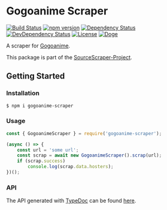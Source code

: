 # Gogoanime Scraper

[![Build Status](https://travis-ci.org/OpenByteDev/SourceScraper.svg?branch=master)](https://travis-ci.org/OpenByteDev/SourceScraper)
[![npm version](https://badge.fury.io/js/gogoanime-scraper.svg)](https://www.npmjs.com/package/gogoanime-scraper)
[![Dependency Status](https://david-dm.org/OpenByteDev/SourceScraper/status.svg?path=packages%2Fgogoanime-scraper)](https://david-dm.org/OpenByteDev/SourceScraper?path=packages%2Fgogoanime-scraper)
[![DevDependency Status](https://david-dm.org/OpenByteDev/SourceScraper/dev-status.svg?path=packages%2Fgogoanime-scraper)](https://david-dm.org/OpenByteDev/SourceScraper?path=packages%2Fgogoanime-scraper&type=dev)
[![License](https://img.shields.io/github/license/mashape/apistatus.svg)](https://opensource.org/licenses/MIT)
[![Doge](https://img.shields.io/badge/doge-wow-yellow.svg)]()

A scraper for [Gogoanime](https://www.gogoanime.se/).

This package is part of the [SourceScraper-Project](https://github.com/OpenByteDev/SourceScraper).


## Getting Started
### Installation
```bash
$ npm i gogoanime-scraper
```


### Usage

```js
const { GogoanimeScraper } = require('gogoanime-scraper');

(async () => {
    const url = 'some url';
    const scrap = await new GogoanimeScraper().scrap(url);
    if (scrap.success)
        console.log(scrap.data.hosters);
})();
```


### API
The API generated with [TypeDoc](http://typedoc.org/) can be found [here](https://openbytedev.github.io/SourceScraper/packages/gogoanime-scraper/docs/).
